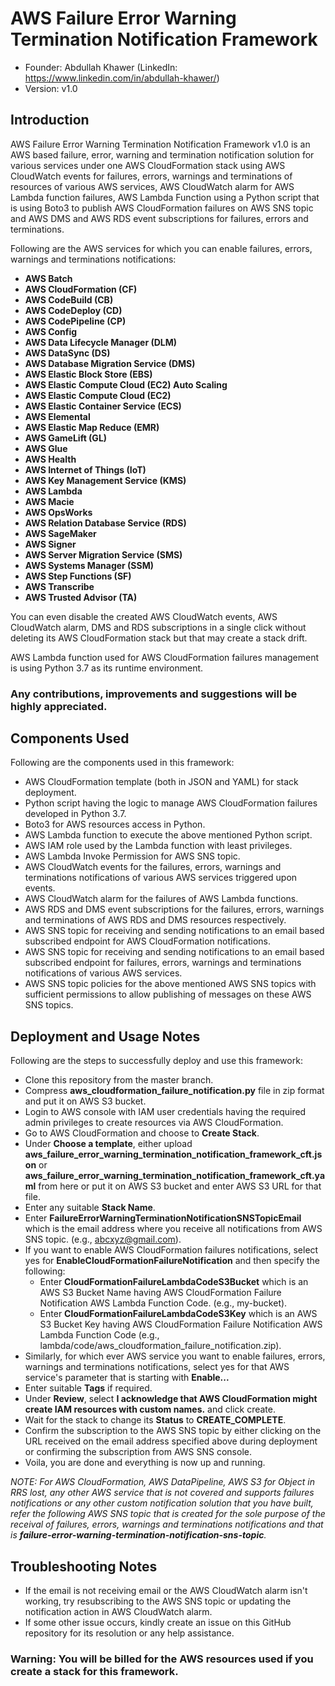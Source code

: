 # AWS Failure Error Warning Termination Notification Framework

-   Founder: Abdullah Khawer (LinkedIn: https://www.linkedin.com/in/abdullah-khawer/)
-   Version: v1.0

## Introduction

AWS Failure Error Warning Termination Notification Framework v1.0 is an AWS based failure, error, warning and termination notification solution for various services under one AWS CloudFormation stack using AWS CloudWatch events for failures, errors, warnings and terminations of resources of various AWS services, AWS CloudWatch alarm for AWS Lambda function failures, AWS Lambda Function using a Python script that is using Boto3 to publish AWS CloudFormation failures on AWS SNS topic and AWS DMS and AWS RDS event subscriptions for failures, errors and terminations.

Following are the AWS services for which you can enable failures, errors, warnings and terminations notifications:
-   **AWS Batch**
-   **AWS CloudFormation (CF)**
-   **AWS CodeBuild (CB)**
-   **AWS CodeDeploy (CD)**
-   **AWS CodePipeline (CP)**
-   **AWS Config**
-   **AWS Data Lifecycle Manager (DLM)**
-   **AWS DataSync (DS)**
-   **AWS Database Migration Service (DMS)**
-   **AWS Elastic Block Store (EBS)**
-   **AWS Elastic Compute Cloud (EC2) Auto Scaling**
-   **AWS Elastic Compute Cloud (EC2)**
-   **AWS Elastic Container Service (ECS)**
-   **AWS Elemental**
-   **AWS Elastic Map Reduce (EMR)**
-   **AWS GameLift (GL)**
-   **AWS Glue**
-   **AWS Health**
-   **AWS Internet of Things (IoT)**
-   **AWS Key Management Service (KMS)**
-   **AWS Lambda**
-   **AWS Macie**
-   **AWS OpsWorks**
-   **AWS Relation Database Service (RDS)**
-   **AWS SageMaker**
-   **AWS Signer**
-   **AWS Server Migration Service (SMS)**
-   **AWS Systems Manager (SSM)**
-   **AWS Step Functions (SF)**
-   **AWS Transcribe**
-   **AWS Trusted Advisor (TA)**

You can even disable the created AWS CloudWatch events, AWS CloudWatch alarm, DMS and RDS subscriptions in a single click without deleting its AWS CloudFormation stack but that may create a stack drift.

AWS Lambda function used for AWS CloudFormation failures management is using Python 3.7 as its runtime environment.

### Any contributions, improvements and suggestions will be highly appreciated.

## Components Used

Following are the components used in this framework:
-   AWS CloudFormation template (both in JSON and YAML) for stack deployment.
-   Python script having the logic to manage AWS CloudFormation failures developed in Python 3.7.
-   Boto3 for AWS resources access in Python.
-   AWS Lambda function to execute the above mentioned Python script.
-   AWS IAM role used by the Lambda function with least privileges.
-   AWS Lambda Invoke Permission for AWS SNS topic.
-   AWS CloudWatch events for the failures, errors, warnings and terminations notifications of various AWS services triggered upon events.
-   AWS CloudWatch alarm for the failures of AWS Lambda functions.
-   AWS RDS and DMS event subscriptions for the failures, errors, warnings and terminations of AWS RDS and DMS resources respectively.
-   AWS SNS topic for receiving and sending notifications to an email based subscribed endpoint for AWS CloudFormation notifications.
-   AWS SNS topic for receiving and sending notifications to an email based subscribed endpoint for failures, errors, warnings and terminations notifications of various AWS services.
-   AWS SNS topic policies for the above mentioned AWS SNS topics with sufficient permissions to allow publishing of messages on these AWS SNS topics.

## Deployment and Usage Notes

Following are the steps to successfully deploy and use this framework:
-   Clone this repository from the master branch.
-   Compress **aws_cloudformation_failure_notification.py** file in zip format and put it on AWS S3 bucket.
-   Login to AWS console with IAM user credentials having the required admin privileges to create resources via AWS CloudFormation.
-   Go to AWS CloudFormation and choose to **Create Stack**.
-   Under **Choose a template**, either upload **aws_failure_error_warning_termination_notification_framework_cft.json** or **aws_failure_error_warning_termination_notification_framework_cft.yaml** from here or put it on AWS S3 bucket and enter AWS S3 URL for that file.
-   Enter any suitable **Stack Name**.
-   Enter **FailureErrorWarningTerminationNotificationSNSTopicEmail** which is the email address where you receive all notifications from AWS SNS topic. (e.g., abcxyz@gmail.com).
-   If you want to enable AWS CloudFormation failures notifications, select yes for **EnableCloudFormationFailureNotification** and then specify the following:
    -   Enter **CloudFormationFailureLambdaCodeS3Bucket** which is an AWS S3 Bucket Name having AWS CloudFormation Failure Notification AWS Lambda Function Code. (e.g., my-bucket).
    -   Enter **CloudFormationFailureLambdaCodeS3Key** which is an AWS S3 Bucket Key having AWS CloudFormation Failure Notification AWS Lambda Function Code (e.g., lambda/code/aws_cloudformation_failure_notification.zip).
-   Similarly, for which ever AWS service you want to enable failures, errors, warnings and terminations notifications, select yes for that AWS service's parameter that is starting with **Enable...**
-   Enter suitable **Tags** if required.
-   Under **Review**, select **I acknowledge that AWS CloudFormation might create IAM resources with custom names.** and click create.
-   Wait for the stack to change its **Status** to **CREATE_COMPLETE**.
-   Confirm the subscription to the AWS SNS topic by either clicking on the URL received on the email address specified above during deployment or confirming the subscription from AWS SNS console.
-   Voila, you are done and everything is now up and running.

*NOTE: For AWS CloudFormation, AWS DataPipeline, AWS S3 for Object in RRS lost, any other AWS service that is not covered and supports failures notifications or any other custom notification solution that you have built, refer the following AWS SNS topic that is created for the sole purpose of the receival of failures, errors, warnings and terminations notifications and that is **failure-error-warning-termination-notification-sns-topic**.*

## Troubleshooting Notes

-   If the email is not receiving email or the AWS CloudWatch alarm isn't working, try resubscribing to the AWS SNS topic or updating the notification action in AWS CloudWatch alarm.
-   If some other issue occurs, kindly create an issue on this GitHub repository for its resolution or any help assistance.

### Warning: You will be billed for the AWS resources used if you create a stack for this framework.
